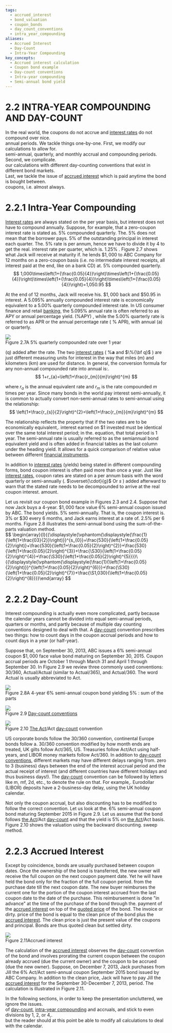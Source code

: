```yaml
---
tags:
  - accrued_interest
  - bond_valuation
  - coupon_bonds
  - day_count_conventions
  - intra_year_compounding
aliases:
  - Accrued Interest
  - Day-Count
  - Intra-Year Compounding
key_concepts:
  - Accrued interest calculation
  - Coupon bond example
  - Day-count conventions
  - Intra-year compounding
  - Semi-annual bond yield
---
```


# 2.2 INTRA-YEAR COMPOUNDING AND DAY-COUNT  

In the real world, the coupons do not accrue and [interest rates](../../../Fixed%20Income%20Securities%20Tools%20for%20Today's%20Markets/Chapter%202/Interest%20Rate%20Quotations.md) do not compound over nice.   
annual periods. We tackle things one-by-one. First, we modify our calculations to allow for.   
semi-annual, quarterly, and monthly accrual and compounding periods. Second, we complicate.   
our calculations with different day-counting conventions that exist in different bond markets.   
Last, we tackle the issue of [accrued interest](.md) which is paid anytime the bond is bought between.   
coupons, i.e. almost always.  

# 2.2.1 Intra-Year Compounding  

[Interest rates](../../../Fixed%20Income%20Securities%20Tools%20for%20Today's%20Markets/Chapter%202/Interest%20Rate%20Quotations.md) are always stated on the per year basis, but interest does not have to compound annually. Suppose, for example, that a zero-coupon interest rate is stated as. $5\%$ compounded quarterly. The. $5\%$ does not mean that the borrower pays. $5\%$ of the outstanding principal in interest each quarter. The. $5\%$ rate is per annum, hence we have to divide it by 4 to get the real. interest rate per quarter, which is. $1.25\%$ . Figure 2.7 shows what Jack will receive at maturity if. he lends $\$1,000$ to ABC Company for 12 months on a zero-coupon basis (i.e. no intermediate interest receipts, all interest paid at the end, like on a bank CD) at. $5\%$ compounded quarterly.  
$$
1,000\times\left(1+{\frac{0.05}{4}}\right)\times\left(1+{\frac{0.05}{4}}\right)\times\left(1+{\frac{0.05}{4}}\right)\times\left(1+{\frac{0.05}{4}}\right)=1,050.95
$$  

At the end of 12 months, Jack will receive his. $\$1,000$ back and $\$50.95$ in interest. A $5.095\%$ annually compounded interest rate is economically equivalent to a $5.00\%$ quarterly compounded interest rate. In US consumer finance and retail [banking](../../../../Advanced%20Financial%20Analysis%20and%20Valuation/Problem%20Sets/HKS%20The%20Banking%20Industry.md), the $5.095\%$ annual rate is often referred to as APY or annual percentage yield. $(\%\mathrm{APY})$ , while the $5.00\%$ quarterly rate is referred to as APR or the annual percentage rate ( $\%$ APR), with annual (a) or quarterly.  

![](1b095f3f41c3e948b8a0905cf4e6db3862b3adea2c4021d6aa66ab55a0d3d649.jpg)  
Figure 2.7A $5\%$ quarterly compounded rate over 1 year  

(q) added after the rate. The two [interest rates](../../../Fixed%20Income%20Securities%20Tools%20for%20Today's%20Markets/Chapter%202/Interest%20Rate%20Quotations.md) ( $\%{\mathbf a}$ and $\%{\bf q}$ ) are just different measuring units for interest in the way that miles (m) and kilometers (km) are used for distance. In general, the conversion formula for any non-annual compounded rate into annual is:.  
$$
1+r_{a}=\left(1+\frac{r_{m}}{m}\right)^{m}
$$  

where $r_{a}$ is the annual equivalent rate and $r_{m}$ is the rate compounded $m$ times per year. Since many bonds in the world pay interest semi-annually, it is common to actually convert non-semi-annual rates to semi-annual using the relationship:  
$$
\left(1+\frac{r_{s}}{2}\right)^{2}=\left(1+\frac{r_{m}}{m}\right)^{m}
$$  

The relationship reflects the property that if the two rates are to be economically equivalent,. interest earned on $\$1$ invested must be identical over the same total interest period; in the. equation, that total period is 1 year. The semi-annual rate is usually referred to as the semiannual bond equivalent yield and is often added in financial tables as the last column under the heading yield. It allows for a quick comparison of relative value between different [financial instruments](../../../../Financial%20Instruments/A%20Practical%20Guide%20for%20Actuaries%20and%20other%20Business%20Professionals..md).  

In addition to [interest rates](../../../Fixed%20Income%20Securities%20Tools%20for%20Today's%20Markets/Chapter%202/Interest%20Rate%20Quotations.md) (yields) being stated in different compounding forms, bond coupon interest is often paid more than once a year. Just like [interest rates](../../../Fixed%20Income%20Securities%20Tools%20for%20Today's%20Markets/Chapter%202/Interest%20Rate%20Quotations.md), coupon rates are stated on a per annum basis with the word quarterly or semi-annually (. $\overset{\cdot}{g}$ Or $s$ ) added afterward to warn that the stated rate needs to be decompounded to arrive at the real coupon interest. amount.  

Let us revisit our coupon bond example in Figures 2.3 and 2.4. Suppose that now Jack buys a 4-year. $\$1,000$ face value $6\%$ semi-annual coupon issued by ABC. The bond yields. $5\%$ semi-annually. That is, the coupon interest is. $3\%$ or $\$30$ every 6 months, and Jack earns interest at a rate of. $2.5\%$ per 6 months. Figure 2.8 illustrates the semi-annual bond using the sum-of-the-parts valuation method.  
$$
\begin{array}{l}{{\displaystyle{\vphantom{\displaystyle{\frac{1}{\left(1+\frac{03}{2}}\right)}}^{s_{0}}=\frac{530}{\left(1+\frac{0.05}{2}\right)}+\frac{530}{\left(1+\frac{0.05}{2}\right)^{2}}+\frac{530}{\left(1+\frac{0.05}{2}\right)^{3}}+\frac{\S30}{\left(1+\frac{0.05}{2}\right)^{4}}+\frac{\S30}{\left(1+\frac{0.05}{2}\right)^{5}}}}\ {{\displaystyle{\vphantom{\displaystyle{\frac{1}{\left(1+\frac{0.05}{2}\right)}}^{\left(1+\frac{0.05}{2}\right)^{6}}}+\frac{\S30}{\left(1+\frac{0.05}{2}\right)^{7}}+\frac{\S1,030}{\left(1+\frac{0.05}{2}\right)^{8}}}}\end{array}
$$  

# 2.2.2 Day-Count  

Interest compounding is actually even more complicated, partly because the calendar years cannot be divided into equal semi-annual periods, quarters or months, and partly because of multiple day counting conventions designed to deal with that. A [day-count](.md) convention prescribes two things: how to count days in the coupon accrual periods and how to count days in a year (or half-year).  

Suppose that, on September 30, 2013, ABC issues a $6\%$ semi-annual coupon $\$1,000$ face value bond maturing on September 30, 2015. Coupon accrual periods are October 1 through March 31 and April 1 through September 30. In Figure 2.9 we review three commonly used conventions: 30/360, Actual/Actual (similar to Actual/365), and Actual/360. The word Actual is usually abbreviated to Act.  

![](7f82fad43cecb572eb2625ac4b57385999d10a41a0097064d082ab0bef57550a.jpg)  
Figure 2.8A 4-year $6\%$ semi-annual coupon bond yielding $5\%$ : sum of the parts  

![](e32a0e8cd0f9fa63ff44d29c4d04a8e8a932ba068de75972ae80ca32b62284f2.jpg)  
Figure 2.9 [Day-count conventions](../../../Fixed%20Income%20Securities%20Tools%20for%20Today's%20Markets/Chapter%201/Day-Count%20Conventions.md)  

![](5b42f368e7a2504b91f0079a383b5274d7a8c06d18d75836b807ba674da13cab.jpg)  
Figure 2.10 [The Act](../../../../Financial%20Markets%20and%20Institutions/III.%20Liquidity%20of%20Assets/Class%209-%20Bailouts%20and%20Bank%20Failures/The%20Dodd%20Frank%20Act%20and%20Its%20Impact.md)/Act [day-count](.md) convention  

US corporate bonds follow the 30/360 convention, continental Europe bonds follow a. 30/360 convention modified by how month ends are treated, UK gilts follow Act/365, US. Treasuries follow Act/Act using half-years, and LIBOR money markets follow Act/360. In addition to [day-count conventions](../../../Fixed%20Income%20Securities%20Tools%20for%20Today's%20Markets/Chapter%201/Day-Count%20Conventions.md), different markets may have different delays ranging from. zero to 3 (business) days between the end of the interest accrual period and the actual receipt of interest (and different countries have different holidays and thus business days!). The [day-count](.md) convention can be followed by letters like m, mf, 2d, etc., to denote the rule on that. For example,. Eurodollar (LIBOR) deposits have a 2-business-day delay, using the UK holiday calendar.  

Not only the coupon accrual, but also discounting has to be modified to follow the correct convention. Let us look at the. $6\%$ semi-annual coupon bond maturing September 2015 in Figure 2.9. Let us assume that the bond follows [the Act](../../../../Financial%20Markets%20and%20Institutions/III.%20Liquidity%20of%20Assets/Class%209-%20Bailouts%20and%20Bank%20Failures/The%20Dodd%20Frank%20Act%20and%20Its%20Impact.md)/Act [day-count](.md) and that the yield is $5\%$ on [the Act](../../../../Financial%20Markets%20and%20Institutions/III.%20Liquidity%20of%20Assets/Class%209-%20Bailouts%20and%20Bank%20Failures/The%20Dodd%20Frank%20Act%20and%20Its%20Impact.md)/Act basis. Figure 2.10 shows the valuation using the backward discounting. sweep method.  

# 2.2.3 Accrued Interest  

Except by coincidence, bonds are usually purchased between coupon dates. Once the ownership of the bond is transferred, the new owner will receive the full coupon on the next coupon payment date. Yet he will have held the bond only for the fraction of the full coupon period. from the purchase date till the next coupon date. The new buyer reimburses the current one for the portion of the coupon interest accrued from the last coupon date to the date of the purchase. This reimbursement is done "in advance" at the time of the purchase of the bond through the. payment of the [accrued interest](.md) on top of the [quoted price](../../../Fixed%20Income%20Securities%20Tools%20for%20Today's%20Markets/Chapter%201/Accrued%20Interest.md) of the bond. The invoice or dirty. price of the bond is equal to the clean price of the bond plus the [accrued interest](.md). The clean price is just the present value of the coupons and principal. Bonds are thus quoted clean but settled dirty.  

![](a27a32f5f6d88b3705f9f3f0909db3c0f65ae5d7f17768413b44eee9a6465cd7.jpg)  
Figure 2.11Accrued interest  

The calculation of the [accrued interest](.md) observes the [day-count](.md) convention of the bond and involves prorating the current coupon between the coupon already accrued (due the current owner) and the coupon to be accrued (due the new owner). Suppose, on December 7, 2013, Jack purchases from Jill the $6\%$ Act/Act semi-annual coupon September 2015 bond issued by ABC Company. In addition to the clean price, Jack will have to pay Jill the [accrued interest](.md) for the September 30-December 7, 2013, period. The calculation is illustrated in Figure 2.11.  

In the following sections, in order to keep the presentation uncluttered, we ignore the issues.   
of [day-count](.md), [intra-year compounding](.md) and accruals, and stick to even divisions by 1, 2, or 4,.   
but the reader should at this point be able to modify all calculations to deal with the calendar.  